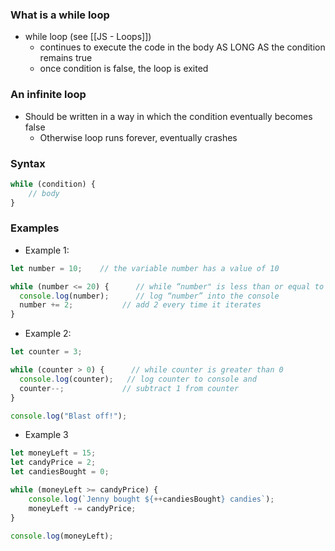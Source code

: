 ### What is a while loop
* while loop (see [[JS - Loops]])
	* continues to execute the code in the body AS LONG AS the condition remains true
	* once condition is false, the loop is exited

### An infinite loop
* Should be written in a way in which the condition eventually becomes false
	* Otherwise loop runs forever, eventually crashes 

### Syntax
```js
while (condition) {
	// body
}
```

### Examples
* Example 1:
```js
let number = 10;    // the variable number has a value of 10

while (number <= 20) {      // while “number" is less than or equal to 20
  console.log(number);      // log “number” into the console   
  number += 2;           // add 2 every time it iterates
} 
```

* Example 2:
```js
let counter = 3;

while (counter > 0) {      // while counter is greater than 0
  console.log(counter);   // log counter to console and
  counter--;             // subtract 1 from counter
}

console.log("Blast off!");
```

* Example 3
```js
let moneyLeft = 15;
let candyPrice = 2;
let candiesBought = 0;

while (moneyLeft >= candyPrice) {
	console.log(`Jenny bought ${++candiesBought} candies`);
	moneyLeft -= candyPrice;
}

console.log(moneyLeft);
```